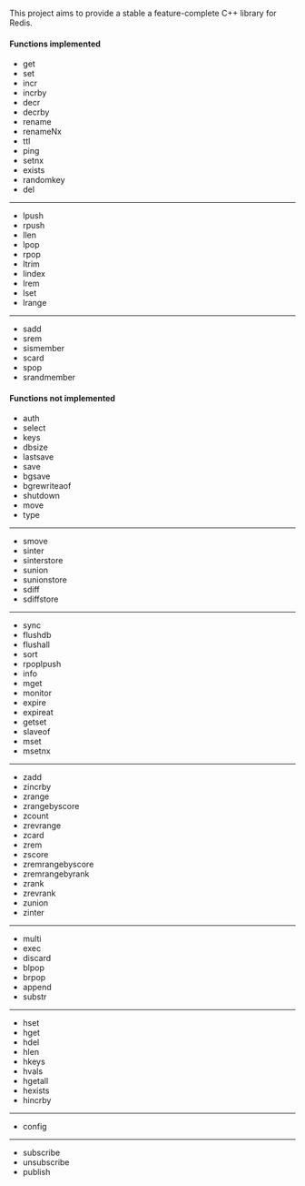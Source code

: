 This project aims to provide a stable a feature-complete C++ library for Redis.

#### Functions implemented

* get
* set
* incr
* incrby
* decr
* decrby
* rename
* renameNx
* ttl
* ping
* setnx
* exists
* randomkey
* del

--------------------

* lpush
* rpush
* llen
* lpop
* rpop
* ltrim
* lindex
* lrem
* lset
* lrange

--------------------

* sadd
* srem
* sismember
* scard
* spop
* srandmember

#### Functions not implemented

* auth
* select
* keys
* dbsize
* lastsave
* save
* bgsave
* bgrewriteaof
* shutdown
* move
* type

--------------------

* smove
* sinter
* sinterstore
* sunion
* sunionstore
* sdiff
* sdiffstore

--------------------

* sync
* flushdb
* flushall
* sort
* rpoplpush
* info
* mget
* monitor
* expire
* expireat
* getset
* slaveof
* mset
* msetnx

--------------------

* zadd
* zincrby
* zrange
* zrangebyscore
* zcount
* zrevrange
* zcard
* zrem
* zscore
* zremrangebyscore
* zremrangebyrank
* zrank
* zrevrank
* zunion
* zinter

--------------------

* multi
* exec
* discard
* blpop
* brpop
* append
* substr

--------------------

* hset
* hget
* hdel
* hlen
* hkeys
* hvals
* hgetall
* hexists
* hincrby

--------------------

* config

--------------------

* subscribe
* unsubscribe
* publish
